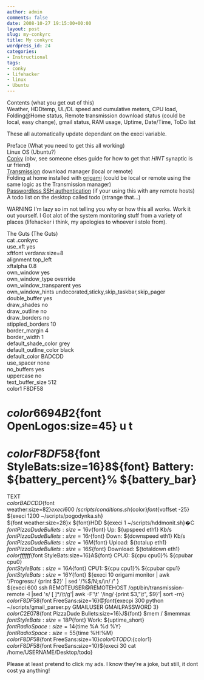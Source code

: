 ```yaml
---
author: admin
comments: false
date: 2008-10-27 19:15:00+00:00
layout: post
slug: my-conkyrc
title: My conkyrc
wordpress_id: 24
categories:
- Instructional
tags:
- conky
- lifehacker
- linux
- Ubuntu
---
```


Contents (what you get out of this)  
Weather, HDDtemp, UL/DL speed and cumulative meters, CPU load, Folding@Home status, Remote transmission download status (could be local, easy change), gmail status, RAM usage, Uptime, Date/Time, ToDo list  
  
These all automatically update dependant on the execi variable.  
  
Preface (What you need to get this all working)  
Linux OS (Ubuntu?)  
[Conky](http://conky.sourceforge.net/) (obv, see someone elses guide for how to get that *HINT* synaptic is ur friend)  
[Transmission](http://www.transmissionbt.com/) download manager (local or remote)  
Folding at home installed with [origami](https://help.ubuntu.com/community/FoldingAtHome/origami) (could be local or remote using the same logic as the Transmission manager)  
[Passwordless SSH authentication](http://penguinsandcoffee.blogspot.com/2008/10/links.html) (if your using this with any remote hosts)  
A todo list on the desktop called todo (strange that...)  
  
  
WARNING I'm lazy so im not telling you why or how this all works. Work it out yourself. I Got alot of the system monitoring stuff from a variety of places (lifehacker i think, my apologies to whoever i stole from).  
  
  
The Guts (The Guts)  
cat .conkyrc  
use_xft yes  
xftfont verdana:size=8  
alignment top_left  
xftalpha 0.8  
own_window yes  
own_window_type override  
own_window_transparent yes  
own_window_hints undecorated,sticky,skip_taskbar,skip_pager  
double_buffer yes  
draw_shades no  
draw_outline no  
draw_borders no  
stippled_borders 10  
border_margin 4  
border_width 1  
default_shade_color grey  
default_outline_color black  
default_color BADCDD  
use_spacer none  
no_buffers yes  
uppercase no  
text_buffer_size 512  
color1 F8DF58  
  
  
# ${color 6694B2}${font OpenLogos:size=45} u t  
  
#  ${color F8DF58}${font StyleBats:size=16}8${font}  Battery: ${battery_percent}% ${battery_bar}  
TEXT  
${color BADCDD}${font weather:size=82}${execi 600 ~/scripts/conditions.sh}${color}${font}${voffset -25}  ${execi 1200 ~/scripts/pogodynka.sh}  
 ${font weather:size=28}x ${font}HDD ${execi 1 ~/scripts/hddmonit.sh}�C   
 ${font PizzaDude Bullets:size=16}v${font}   Up: ${upspeed eth1} Kb/s  
 ${font PizzaDude Bullets:size=16}r${font}   Down: ${downspeed eth1} Kb/s  
 ${font PizzaDude Bullets:size=16}M${font}   Upload: ${totalup eth1}  
 ${font PizzaDude Bullets:size=16}S${font}   Download: ${totaldown eth1}  
 ${color ffffff}${font StyleBats:size=16}A${font}  CPU0: ${cpu cpu0}% ${cpubar cpu0}  
 ${font StyleBats:size=16}A${font}  CPU1: ${cpu cpu1}% ${cpubar cpu1}  
 ${font StyleBats:size=16}Y${font}  ${execi 10 origami monitor | awk '/Progress:/ {print $2}' | sed '/%$/N;s/\n/ /' }  
${execi 600 ssh REMOTEUSER@REMOTEHOST /opt/bin/transmission-remote -l |sed 's/  [ ]*/\t/g'| awk -F'\t' '/ing/ {print $3,"\t", $9}'| sort -rn}  
 ${color F8DF58}${font FreeSans:size=16}@${font}${execpi 300 python ~/scripts/gmail_parser.py GMAILUSER GMAILPASSWORD 3}  
 ${color C2E078}${font PizzaDude Bullets:size=16}J${font}   $mem / $memmax  
 ${font StyleBats:size=18}P${font}  Work:  ${uptime_short}  
${font Radio Space:size=14}${time %A %d %Y}  
    ${font Radio Space:size=55}${time %H:%M}  
${color F8DF58}${font FreeSans:size=10}${color0}TODO:${color1}  
${color F8DF58}${font FreeSans:size=10}${execi 30 cat /home/USERNAME/Desktop/todo}

Please at least pretend to click my ads. I know they're a joke, but still, it dont cost ya anything!
